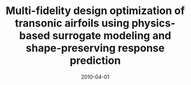 ---
title: "Multi-fidelity design optimization of transonic airfoils using physics-based surrogate modeling and shape-preserving response prediction"
date: "2010-04-01"
authors: ["L. Leifsson", "S. Koziel"]
publication_types: ["2"]
publication: "*Journal of Computational Science*"
doi: "10.1016/j.jocs.2010.03.007"
---